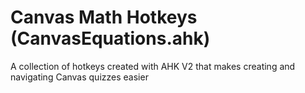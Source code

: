 # Canvas Math Hotkeys (CanvasEquations.ahk)
 A collection of hotkeys created with AHK V2 that makes creating and navigating Canvas quizzes easier

